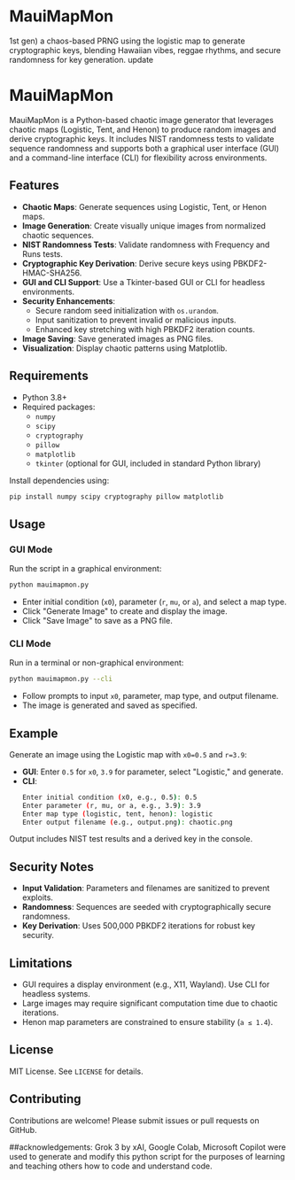 # MauiMapMon
1st gen) a chaos-based PRNG using the logistic map to generate cryptographic keys, blending Hawaiian vibes, reggae rhythms, and secure randomness for key generation.
update

# MauiMapMon

MauiMapMon is a Python-based chaotic image generator that leverages chaotic maps (Logistic, Tent, and Henon) to produce random images and derive cryptographic keys. It includes NIST randomness tests to validate sequence randomness and supports both a graphical user interface (GUI) and a command-line interface (CLI) for flexibility across environments.

## Features

- **Chaotic Maps**: Generate sequences using Logistic, Tent, or Henon maps.
- **Image Generation**: Create visually unique images from normalized chaotic sequences.
- **NIST Randomness Tests**: Validate randomness with Frequency and Runs tests.
- **Cryptographic Key Derivation**: Derive secure keys using PBKDF2-HMAC-SHA256.
- **GUI and CLI Support**: Use a Tkinter-based GUI or CLI for headless environments.
- **Security Enhancements**:
  - Secure random seed initialization with `os.urandom`.
  - Input sanitization to prevent invalid or malicious inputs.
  - Enhanced key stretching with high PBKDF2 iteration counts.
- **Image Saving**: Save generated images as PNG files.
- **Visualization**: Display chaotic patterns using Matplotlib.

## Requirements

- Python 3.8+
- Required packages:
  - `numpy`
  - `scipy`
  - `cryptography`
  - `pillow`
  - `matplotlib`
  - `tkinter` (optional for GUI, included in standard Python library)

Install dependencies using:

```bash
pip install numpy scipy cryptography pillow matplotlib
```

## Usage

### GUI Mode
Run the script in a graphical environment:

```bash
python mauimapmon.py
```

- Enter initial condition (`x0`), parameter (`r`, `mu`, or `a`), and select a map type.
- Click "Generate Image" to create and display the image.
- Click "Save Image" to save as a PNG file.

### CLI Mode
Run in a terminal or non-graphical environment:

```bash
python mauimapmon.py --cli
```

- Follow prompts to input `x0`, parameter, map type, and output filename.
- The image is generated and saved as specified.

## Example

Generate an image using the Logistic map with `x0=0.5` and `r=3.9`:

- **GUI**: Enter `0.5` for `x0`, `3.9` for parameter, select "Logistic," and generate.
- **CLI**:
  ```bash
  Enter initial condition (x0, e.g., 0.5): 0.5
  Enter parameter (r, mu, or a, e.g., 3.9): 3.9
  Enter map type (logistic, tent, henon): logistic
  Enter output filename (e.g., output.png): chaotic.png
  ```

Output includes NIST test results and a derived key in the console.

## Security Notes

- **Input Validation**: Parameters and filenames are sanitized to prevent exploits.
- **Randomness**: Sequences are seeded with cryptographically secure randomness.
- **Key Derivation**: Uses 500,000 PBKDF2 iterations for robust key security.

## Limitations

- GUI requires a display environment (e.g., X11, Wayland). Use CLI for headless systems.
- Large images may require significant computation time due to chaotic iterations.
- Henon map parameters are constrained to ensure stability (`a ≤ 1.4`).

## License

MIT License. See `LICENSE` for details.

## Contributing

Contributions are welcome! Please submit issues or pull requests on GitHub.

##acknowledgements: Grok 3 by xAI, Google Colab, Microsoft Copilot were used to generate and modify this python script
for the purposes of learning and teaching others how to code and understand code. 
